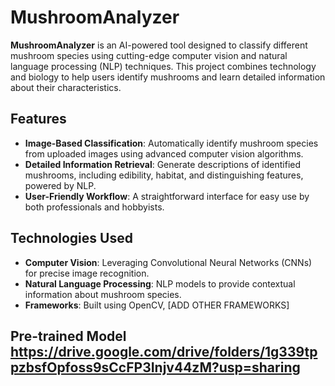 # MushroomAnalyzer

**MushroomAnalyzer** is an AI-powered tool designed to classify different mushroom species using cutting-edge computer vision and natural language processing (NLP) techniques. This project combines technology and biology to help users identify mushrooms and learn detailed information about their characteristics.

## Features
- **Image-Based Classification**: Automatically identify mushroom species from uploaded images using advanced computer vision algorithms.  
- **Detailed Information Retrieval**: Generate descriptions of identified mushrooms, including edibility, habitat, and distinguishing features, powered by NLP.  
- **User-Friendly Workflow**: A straightforward interface for easy use by both professionals and hobbyists.

## Technologies Used
- **Computer Vision**: Leveraging Convolutional Neural Networks (CNNs) for precise image recognition.
- **Natural Language Processing**: NLP models to provide contextual information about mushroom species.
- **Frameworks**: Built using OpenCV, [ADD OTHER FRAMEWORKS]

## Pre-trained Model https://drive.google.com/drive/folders/1g339tppzbsfOpfoss9sCcFP3Injv44zM?usp=sharing
